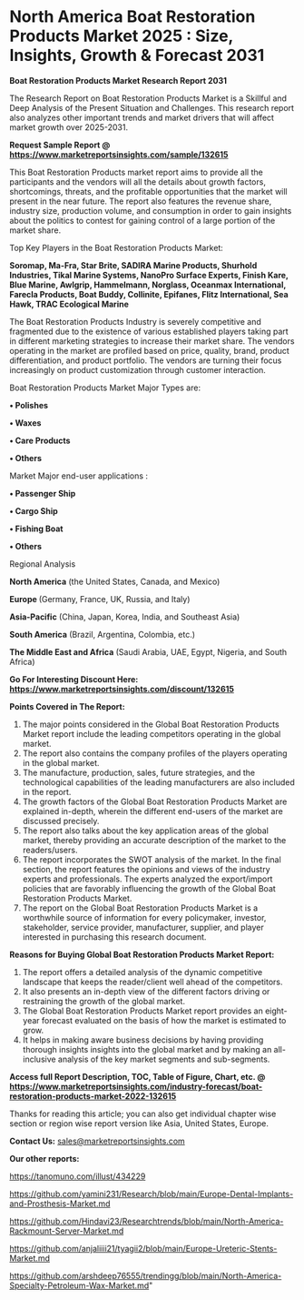 # North America Boat Restoration Products Market 2025 : Size, Insights, Growth & Forecast 2031

<strong>Boat Restoration Products Market Research Report 2031</strong>

The Research Report on Boat Restoration Products Market is a Skillful and Deep Analysis of the Present Situation and Challenges. This research report also analyzes other important trends and market drivers that will affect market growth over 2025-2031.

<strong>Request Sample Report @ <a href=https://www.marketreportsinsights.com/sample/132615>https://www.marketreportsinsights.com/sample/132615</a></strong>

This Boat Restoration Products market report aims to provide all the participants and the vendors will all the details about growth factors, shortcomings, threats, and the profitable opportunities that the market will present in the near future. The report also features the revenue share, industry size, production volume, and consumption in order to gain insights about the politics to contest for gaining control of a large portion of the market share.

Top Key Players in the Boat Restoration Products Market:

<strong>Soromap, Ma-Fra, Star Brite, SADIRA Marine Products, Shurhold Industries, Tikal Marine Systems, NanoPro Surface Experts, Finish Kare, Blue Marine, Awlgrip, Hammelmann, Norglass, Oceanmax International, Farecla Products, Boat Buddy, Collinite, Epifanes, Flitz International, Sea Hawk, TRAC Ecological Marine</strong>

The Boat Restoration Products Industry is severely competitive and fragmented due to the existence of various established players taking part in different marketing strategies to increase their market share. The vendors operating in the market are profiled based on price, quality, brand, product differentiation, and product portfolio. The vendors are turning their focus increasingly on product customization through customer interaction.

Boat Restoration Products Market Major Types are:

<strong>• Polishes

• Waxes

• Care Products

• Others</strong>

Market Major end-user applications :

<strong>• Passenger Ship

• Cargo Ship

• Fishing Boat

• Others</strong>

Regional Analysis

</u><strong><b>North America</b></strong> (the United States, Canada, and Mexico)

<strong><b>Europe </b></strong>(Germany, France, UK, Russia, and Italy)

<strong><b>Asia-Pacific</b></strong> (China, Japan, Korea, India, and Southeast Asia)

<strong><b>South America</b></strong> (Brazil, Argentina, Colombia, etc.)

<strong><b>The Middle East and Africa</b></strong> (Saudi Arabia, UAE, Egypt, Nigeria, and South Africa)

<strong>Go For Interesting Discount Here: <a href=https://www.marketreportsinsights.com/discount/132615>https://www.marketreportsinsights.com/discount/132615</a></strong>

<strong>Points Covered in The Report:</strong>
<ol>
  <li>The major points considered in the Global Boat Restoration Products Market report include the leading competitors operating in the global market.</li>
  <li>The report also contains the company profiles of the players operating in the global market.</li>
  <li>The manufacture, production, sales, future strategies, and the technological capabilities of the leading manufacturers are also included in the report.</li>
  <li>The growth factors of the Global Boat Restoration Products Market are explained in-depth, wherein the different end-users of the market are discussed precisely.</li>
  <li>The report also talks about the key application areas of the global market, thereby providing an accurate description of the market to the readers/users.</li>
  <li>The report incorporates the SWOT analysis of the market. In the final section, the report features the opinions and views of the industry experts and professionals. The experts analyzed the export/import policies that are favorably influencing the growth of the Global Boat Restoration Products Market.</li>
  <li>The report on the Global Boat Restoration Products Market is a worthwhile source of information for every policymaker, investor, stakeholder, service provider, manufacturer, supplier, and player interested in purchasing this research document.</li>
</ol>
<strong>Reasons for Buying Global Boat Restoration Products Market Report:</strong>

<ol>
  <li>The report offers a detailed analysis of the dynamic competitive landscape that keeps the reader/client well ahead of the competitors.</li>
  <li>It also presents an in-depth view of the different factors driving or restraining the growth of the global market.</li>
  <li>The Global Boat Restoration Products Market report provides an eight-year forecast evaluated on the basis of how the market is estimated to grow.</li>
  <li>It helps in making aware business decisions by having providing thorough insights insights into the global market and by making an all-inclusive analysis of the key market segments and sub-segments.</li>
</ol>
<strong>Access full Report Description, TOC, Table of Figure, Chart, etc. @ <a href=https://www.marketreportsinsights.com/industry-forecast/boat-restoration-products-market-2022-132615>https://www.marketreportsinsights.com/industry-forecast/boat-restoration-products-market-2022-132615</a></strong>


Thanks for reading this article; you can also get individual chapter wise section or region wise report version like Asia, United States, Europe.

<strong>Contact Us:</strong>
sales@marketreportsinsights.com

<strong>Our other reports:</strong>

<a href=https://tanomuno.com/illust/434229>https://tanomuno.com/illust/434229</a>

<a href=https://github.com/yamini231/Research/blob/main/Europe-Dental-Implants-and-Prosthesis-Market.md>https://github.com/yamini231/Research/blob/main/Europe-Dental-Implants-and-Prosthesis-Market.md</a>

<a href=https://github.com/Hindavi23/Researchtrends/blob/main/North-America-Rackmount-Server-Market.md>https://github.com/Hindavi23/Researchtrends/blob/main/North-America-Rackmount-Server-Market.md</a>

<a href=https://github.com/anjaliiii21/tyagii2/blob/main/Europe-Ureteric-Stents-Market.md>https://github.com/anjaliiii21/tyagii2/blob/main/Europe-Ureteric-Stents-Market.md</a>

<a href=https://github.com/arshdeep76555/trendingg/blob/main/North-America-Specialty-Petroleum-Wax-Market.md>https://github.com/arshdeep76555/trendingg/blob/main/North-America-Specialty-Petroleum-Wax-Market.md</a>"
